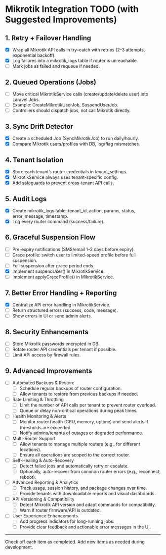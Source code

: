 

# Mikrotik Integration TODO (with Suggested Improvements)

## 1. Retry + Failover Handling
- [x] Wrap all Mikrotik API calls in try–catch with retries (2–3 attempts, exponential backoff).
- [x] Log failures into a mikrotik_logs table if router is unreachable.
- [ ] Mark jobs as failed and requeue if needed.

## 2. Queued Operations (Jobs)
- [ ] Move critical MikrotikService calls (create/update/delete user) into Laravel Jobs.
- [ ] Example: CreateMikrotikUserJob, SuspendUserJob.
- [ ] Controllers should dispatch jobs, not call Mikrotik directly.

## 3. Sync Drift Detector
- [x] Create a scheduled Job (SyncMikrotikJob) to run daily/hourly.
- [x] Compare Mikrotik users/profiles with DB, log/flag mismatches.

## 4. Tenant Isolation
- [x] Store each tenant’s router credentials in tenant_settings.
- [x] MikrotikService always uses tenant-specific config.
- [x] Add safeguards to prevent cross-tenant API calls.

## 5. Audit Logs
- [x] Create mikrotik_logs table: tenant_id, action, params, status, error_message, timestamp.
- [x] Log every router command (success/failure).

## 6. Graceful Suspension Flow
- [ ] Pre-expiry notifications (SMS/email 1–2 days before expiry).
- [ ] Grace profile: switch user to limited-speed profile before full suspension.
- [ ] Full suspension after grace period ends.
- [x] Implement suspendUser() in MikrotikService.
- [ ] Implement applyGraceProfile() in MikrotikService.

## 7. Better Error Handling + Reporting
- [x] Centralize API error handling in MikrotikService.
- [ ] Return structured errors (success, code, message).
- [ ] Show errors in UI or send admin alerts.

## 8. Security Enhancements
- [ ] Store Mikrotik passwords encrypted in DB.
- [ ] Rotate router API credentials per tenant if possible.
- [ ] Limit API access by firewall rules.

## 9. Advanced Improvements

- [ ] Automated Backups & Restore
	- [ ] Schedule regular backups of router configuration.
	- [ ] Allow tenants to restore from previous backups if needed.

- [ ] Rate Limiting & Throttling
	- [ ] Limit the number of API calls per tenant to prevent router overload.
	- [ ] Queue or delay non-critical operations during peak times.

- [ ] Health Monitoring & Alerts
	- [ ] Monitor router health (CPU, memory, uptime) and send alerts if thresholds are exceeded.
	- [ ] Notify admins/tenants of outages or degraded performance.

- [ ] Multi-Router Support
	- [ ] Allow tenants to manage multiple routers (e.g., for different locations).
	- [ ] Ensure all operations are scoped to the correct router.

- [ ] Self-Healing & Auto-Recovery
	- [ ] Detect failed jobs and automatically retry or escalate.
	- [ ] Optionally, auto-recover from common router errors (e.g., reconnect, reboot).

- [ ] Advanced Reporting & Analytics
	- [ ] Track usage, session history, and package changes over time.
	- [ ] Provide tenants with downloadable reports and visual dashboards.

- [ ] API Versioning & Compatibility
	- [ ] Detect Mikrotik API version and adapt commands for compatibility.
	- [ ] Warn if router firmware/API is outdated.

- [ ] User Experience Enhancements
	- [ ] Add progress indicators for long-running jobs.
	- [ ] Provide clear feedback and actionable error messages in the UI.

---
Check off each item as completed. Add new items as needed during development.
